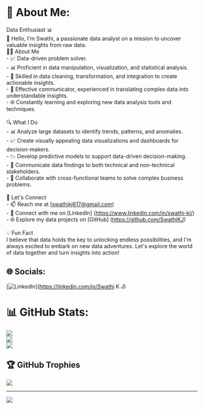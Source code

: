 # 💫 About Me:
Data Enthusiast 📊<br>👋 Hello, I'm Swathi, a passionate data analyst on a mission to uncover valuable insights from raw data. <br>👨‍💻 About Me<br>- 📈 Data-driven problem solver.<br>- 📊 Proficient in data manipulation, visualization, and statistical analysis.<br>- 🧩 Skilled in data cleaning, transformation, and integration to create actionable insights.<br>- 📣 Effective communicator, experienced in translating complex data into understandable insights.<br>- 🌐 Constantly learning and exploring new data analysis tools and techniques.<br><br>🔍 What I Do<br>- 📊 Analyze large datasets to identify trends, patterns, and anomalies.<br>- 📈 Create visually appealing data visualizations and dashboards for decision-makers.<br>- 📉 Develop predictive models to support data-driven decision-making.<br>- 📣 Communicate data findings to both technical and non-technical stakeholders.<br>- 💼 Collaborate with cross-functional teams to solve complex business problems.<br><br>🚀 Let's Connect<br>- 📫 Reach me at [swathikj617@gmail.com)<br>- 🔗 Connect with me on [LinkedIn] (https://www.linkedin.com/in/swathi-kj/)<br>- 🌐 Explore my data projects on [GitHub] (https://github.com/SwathiKJ)<br><br>💡 Fun Fact<br>I believe that data holds the key to unlocking endless possibilities, and I'm always excited to embark on new data adventures. Let's explore the world of data together and turn insights into action!<br>


## 🌐 Socials:
[![LinkedIn](https://img.shields.io/badge/LinkedIn-%230077B5.svg?logo=linkedin&logoColor=white)](https://linkedin.com/in/Swathi K J) 
# 📊 GitHub Stats:
![](https://github-readme-stats.vercel.app/api?username=SwathiKJ&theme=dark&hide_border=false&include_all_commits=false&count_private=false)<br/>
![](https://github-readme-streak-stats.herokuapp.com/?user=SwathiKJ&theme=dark&hide_border=false)<br/>
![](https://github-readme-stats.vercel.app/api/top-langs/?username=SwathiKJ&theme=dark&hide_border=false&include_all_commits=false&count_private=false&layout=compact)

## 🏆 GitHub Trophies
![](https://github-profile-trophy.vercel.app/?username=SwathiKJ&theme=discord&no-frame=false&no-bg=true&margin-w=4)

---
[![](https://visitcount.itsvg.in/api?id=SwathiKJ&icon=0&color=0)](https://visitcount.itsvg.in)

<!-- Proudly created with GPRM ( https://gprm.itsvg.in ) -->
